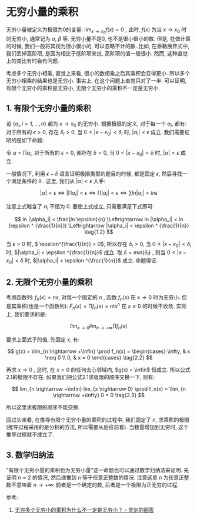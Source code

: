# 无穷小量的乘积

无穷小量被定义为极限为0的变量:  $\lim_{x \rightarrow x_0} f(x)=0$ , 此时, $f(x)$ 为当 $x \rightarrow x_0$ 时的无穷小, 通常记为 $\alpha$, $\beta$ 等. 无穷小量不是0, 也不是很小很小的数. 但是, 在做计算的时候, 我们一般将其视为很小很小的, 可以忽略不计的数. 比如, 在泰勒展开式中, 我们丢掉高阶项, 是因为相比于低阶项来说, 高阶项的值一般很小. 然而, 这种直觉上的类比有时会有问题.

考虑多个无穷小相乘, 直觉上来看, 很小的数相乘之后其乘积会变得更小. 所以多个无穷小相乘的结果也是无穷小. 事实上, 在这个问题上直觉只对了一半: 可以证明, 有限个无穷小的乘积是无穷小, 无限个无穷小的乘积不一定是无穷小.

## 1. 有限个无穷小量的乘积

设 $\{\alpha_i, i=1,...,n\}$ 都为 $x \rightarrow x_0$ 的无穷小. 根据极限的定义, 对于每一个 $\alpha_i$, 都有: 对于所有的 $\epsilon > 0$, 存在 $\delta_i > 0$, 当 $0 < |x-x_0| < \delta_i$ 时,  $|\alpha_i| < \epsilon$ 成立.  我们需要证明的是如下命题: 

令 $\alpha=\prod\alpha_i$, 对于所有的 $\epsilon > 0$, 都存在 $\delta>0$, 当 $0 < |x-x_0| < \delta$ 时, $|\alpha| < \epsilon$ 成立.

一般情况下, 利用 $\epsilon - \delta$ 语言证明极限类型的题目的时候, 都是固定 $\epsilon$, 然后寻找一个满足条件的 $\delta$ . 这里, 我们从 $|\alpha| < \epsilon$ 入手: 

$$
|\alpha| < \epsilon \Leftrightarrow |\prod\alpha_i| < \epsilon \Leftrightarrow \prod|\alpha_i| < \epsilon \Leftrightarrow \sum ln|\alpha_i| < ln \epsilon \tag{1.1}
$$

注意上式暗含了 $\alpha_i$ 不恒为 0. 要使上式成立, 只需要满足下式即可: 

$$
ln |\alpha_i| < \frac{ln \epsilon}{n} \Leftrightarrow ln |\alpha_i| < ln (\epsilon ^ {\frac{1}{n}}) \Leftrightarrow |\alpha_i| < \epsilon ^ {\frac{1}{n}} \tag{1.2}
$$

当 $\epsilon > 0$ 时, $ \epsilon^{\frac{1}{n}} > 0$, 所以存在 $\delta_i > 0$, 当 $0 < |x-x_0| < \delta_i$ 时, $|\alpha_i| < \epsilon ^{\frac{1}{n}}$ 成立. 取 $\delta = min \{\delta_i\}$  , 则当 $0 < |x-x_0| < \delta$ 时, $|\alpha_i| < \epsilon ^{\frac{1}{n}}$ 成立. 命题得证.

## 2. 无限个无穷小量的乘积

考虑函数列: $f_n(x)=nx$, 对每一个固定的 $n$ , 函数 $f_n(x)$ 在 $x \rightarrow 0$ 时为无穷小. 但是其乘积(也是一个函数列): $F_n(x)=\prod f_n(x)=n!x^n$ 在 $x \neq 0$ 的时候不收敛. 实际上, 我们要求的是: 

$$
lim_{x \rightarrow 0} lim_{n \rightarrow +\infty} \prod f_n(x) \tag{2.1}
$$

要求上面式子的值, 先固定 $x$, 有:

$$
g(x) = \lim_{n \rightarrow +\infin} \prod f_n(x) = \begin{cases}
 \infty, & x \neq 0 \\
 0, & x = 0
\end{cases} \tag{2.2}
$$

再求 $x \rightarrow 0$ , 这时, 在 $x=0$ 的任何去心邻域内, $g(x) = \infin$ 恒成立. 所以公式2.1的极限不存在. 如果我们把公式2.1求极限的顺序交换一下, 则有:  

$$
lim_{n \rightarrow +\infin} lim_{x \rightarrow 0} \prod f_n(x) = \lim_{n \rightarrow +\infty} 0 = 0 \tag{2.3}
$$

所以这里求极限的顺序不能交换. 

回过头来看, 在推导有限个无穷小量的乘积的过程中, 我们固定了 $n$, 求乘积的极限(推导过程采用的是分析的方法, 所以需要从后往前看). 当数量增加到无穷时, 这个推导过程就不成立了.

## 3. 数学归纳法

"有限个无穷小量的乘积也为无穷小量"这一命题也可以通过数学归纳法来证明. 先证明 $n=2$ 的情况, 然后递推到 $n$ 等于任意正整数的情况. 注意这里 $n$ 为任意正整数不意味着 $n \rightarrow +\infty$: 前者是一个确定的数, 后者是一个极限为正无穷的过程.

参考:

1. [无穷多个无穷小的乘积为什么不一定是无穷小？ - 灵剑的回答](https://www.zhihu.com/question/36853187)
